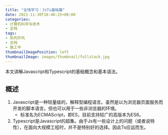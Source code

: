 ```yaml
---
title: "全栈学习：JsTs基础篇"
date: 2021-11-30T16:48:25+08:00
categories:
- 计算机科学与技术
- 全栈
tags:
- 系列开坑
- 全栈
- 施工中
thumbnailImagePosition: left
thumbnailImage: images/thumbnail/fullstack.jpg
---
```

本文讲解Javascript和Typescript的基础概念和基本语法。
<!--more-->
## 概述
1. Javascript是一种轻量级的，解释型编程语言。虽然是以为浏览器页面服务而开发的脚本语言。但也可以用于一些非浏览器的环境。
    - 标准名为ECMAScript，即ES，目前支持较广的高版本为ES6。
1. Typescript是Javascript的超集。由于Js有一些设计上的问题（或者说特性），在面向大规模工程时，并不是特别好的选择。因此Ts应运而生。